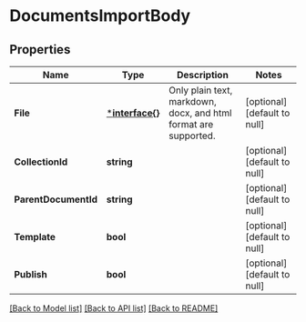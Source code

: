# DocumentsImportBody

## Properties
Name | Type | Description | Notes
------------ | ------------- | ------------- | -------------
**File** | [***interface{}**](interface{}.md) | Only plain text, markdown, docx, and html format are supported. | [optional] [default to null]
**CollectionId** | **string** |  | [optional] [default to null]
**ParentDocumentId** | **string** |  | [optional] [default to null]
**Template** | **bool** |  | [optional] [default to null]
**Publish** | **bool** |  | [optional] [default to null]

[[Back to Model list]](../README.md#documentation-for-models) [[Back to API list]](../README.md#documentation-for-api-endpoints) [[Back to README]](../README.md)

